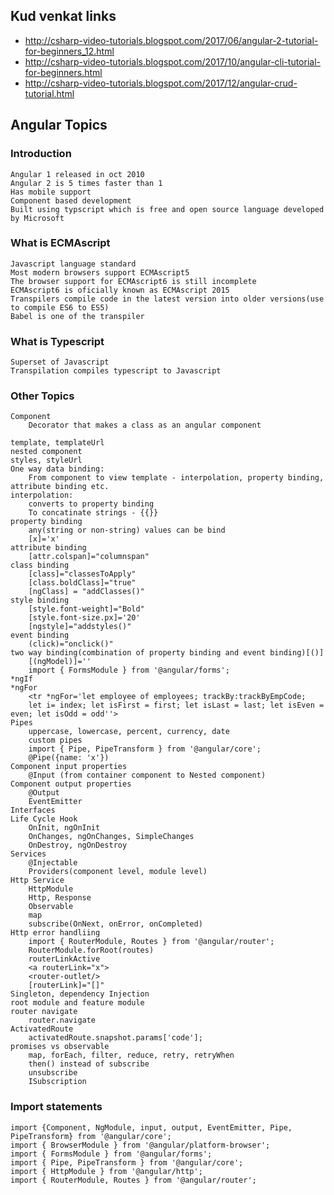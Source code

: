 ## Kud venkat links
* http://csharp-video-tutorials.blogspot.com/2017/06/angular-2-tutorial-for-beginners_12.html
* http://csharp-video-tutorials.blogspot.com/2017/10/angular-cli-tutorial-for-beginners.html
* http://csharp-video-tutorials.blogspot.com/2017/12/angular-crud-tutorial.html


## Angular Topics

### Introduction
``````````````````
Angular 1 released in oct 2010
Angular 2 is 5 times faster than 1
Has mobile support
Component based development
Built using typscript which is free and open source language developed by Microsoft
```````````````````

### What is ECMAscript
```````````````````````
Javascript language standard
Most modern browsers support ECMAscript5
The browser support for ECMAscript6 is still incomplete
ECMAscript6 is oficially known as ECMAscript 2015
Transpilers compile code in the latest version into older versions(use to compile ES6 to ES5)
Babel is one of the transpiler
````````````````````````

### What is Typescript
`````````````````````````
Superset of Javascript
Transpilation compiles typescript to Javascript
`````````````````````````

### Other Topics
`````````````````````````
Component
	Decorator that makes a class as an angular component

template, templateUrl
nested component
styles, styleUrl
One way data binding:
	From component to view template - interpolation, property binding, attribute binding etc.
interpolation:
	converts to property binding
	To concatinate strings - {{}}
property binding
	any(string or non-string) values can be bind
	[x]='x'
attribute binding
	[attr.colspan]="columnspan"
class binding
	[class]="classesToApply"
	[class.boldClass]="true"
	[ngClass] = "addClasses()"
style binding
	[style.font-weight]="Bold"
	[style.font-size.px]='20'
	[ngstyle]="addstyles()"
event binding
	(click)="onclick()"
two way binding(combination of property binding and event binding)[()]
	[(ngModel)]=''
	import { FormsModule } from '@angular/forms';
*ngIf
*ngFor
	<tr *ngFor='let employee of employees; trackBy:trackByEmpCode; 
	let i= index; let isFirst = first; let isLast = last; let isEven = even; let isOdd = odd''>
Pipes
	uppercase, lowercase, percent, currency, date
	custom pipes
	import { Pipe, PipeTransform } from '@angular/core';
	@Pipe({name: 'x'})
Component input properties
	@Input (from container component to Nested component)
Component output properties
	@Output
	EventEmitter
Interfaces
Life Cycle Hook
	OnInit, ngOnInit
	OnChanges, ngOnChanges, SimpleChanges
	OnDestroy, ngOnDestroy
Services
	@Injectable
	Providers(component level, module level)
Http Service
	HttpModule
	Http, Response
	Observable
	map
	subscribe(OnNext, onError, onCompleted)
Http error handliing
	import { RouterModule, Routes } from '@angular/router';	
	RouterModule.forRoot(routes)
	routerLinkActive
	<a routerLink="x">
	<router-outlet/>
	[routerLink]="[]"
Singleton, dependency Injection
root module and feature module
router navigate
	router.navigate
ActivatedRoute
	activatedRoute.snapshot.params['code'];	
promises vs observable
	map, forEach, filter, reduce, retry, retryWhen
	then() instead of subscribe
	unsubscribe
	ISubscription
`````````````````````````````

### Import statements
````````````````````````
import {Component, NgModule, input, output, EventEmitter, Pipe, PipeTransform} from '@angular/core';
import { BrowserModule } from '@angular/platform-browser';
import { FormsModule } from '@angular/forms';
import { Pipe, PipeTransform } from '@angular/core';
import { HttpModule } from '@angular/http';
import { RouterModule, Routes } from '@angular/router';
````````````````````````
